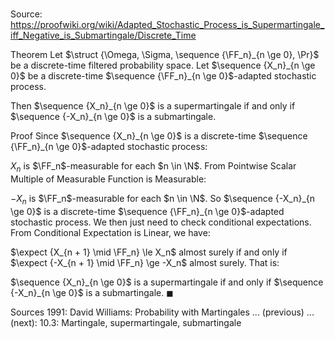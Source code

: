 # 

Source: https://proofwiki.org/wiki/Adapted_Stochastic_Process_is_Supermartingale_iff_Negative_is_Submartingale/Discrete_Time

Theorem
Let $\struct {\Omega, \Sigma, \sequence {\FF_n}_{n \ge 0}, \Pr}$ be a discrete-time filtered probability space.
Let $\sequence {X_n}_{n \ge 0}$ be a discrete-time $\sequence {\FF_n}_{n \ge 0}$-adapted stochastic process.

Then $\sequence {X_n}_{n \ge 0}$ is a supermartingale if and only if $\sequence {-X_n}_{n \ge 0}$ is a submartingale.


Proof
Since $\sequence {X_n}_{n \ge 0}$ is a discrete-time $\sequence {\FF_n}_{n \ge 0}$-adapted stochastic process:

$X_n$ is $\FF_n$-measurable for each $n \in \N$.
From Pointwise Scalar Multiple of Measurable Function is Measurable:

$-X_n$ is $\FF_n$-measurable for each $n \in \N$.
So $\sequence {-X_n}_{n \ge 0}$ is a discrete-time $\sequence {\FF_n}_{n \ge 0}$-adapted stochastic process.
We then just need to check conditional expectations.
From Conditional Expectation is Linear, we have: 

$\expect {X_{n + 1} \mid \FF_n} \le X_n$ almost surely if and only if $\expect {-X_{n + 1} \mid \FF_n} \ge -X_n$ almost surely.
That is: 

$\sequence {X_n}_{n \ge 0}$ is a supermartingale if and only if $\sequence {-X_n}_{n \ge 0}$ is a submartingale.
$\blacksquare$


Sources
1991: David Williams: Probability with Martingales ... (previous) ... (next): $10.3$: Martingale, supermartingale, submartingale




